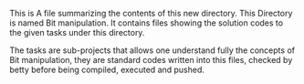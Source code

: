 This is A file summarizing the contents of this new directory. This Directory is named Bit manipulation. It contains files showing the solution codes to the given tasks under this directory. 

The tasks are sub-projects that allows one understand fully the concepts of Bit manipulation, they are standard codes written into this files, checked by betty before being compiled, executed and pushed. 
